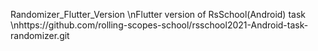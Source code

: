 
Randomizer_Flutter_Version
\nFlutter version of RsSchool(Android) task 
\nhttps://github.com/rolling-scopes-school/rsschool2021-Android-task-randomizer.git
